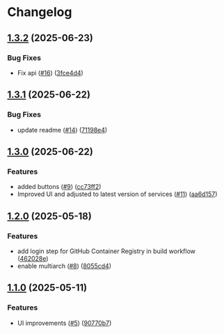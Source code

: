 # Changelog

## [1.3.2](https://github.com/remla25-team3/app-frontend/compare/v1.3.1...v1.3.2) (2025-06-23)


### Bug Fixes

* Fix api ([#16](https://github.com/remla25-team3/app-frontend/issues/16)) ([3fce4d4](https://github.com/remla25-team3/app-frontend/commit/3fce4d46b4aca775be908ece48c8a2207d4ff18b))

## [1.3.1](https://github.com/remla25-team3/app-frontend/compare/v1.3.0...v1.3.1) (2025-06-22)


### Bug Fixes

* update readme ([#14](https://github.com/remla25-team3/app-frontend/issues/14)) ([71198e4](https://github.com/remla25-team3/app-frontend/commit/71198e4fb6b3472838707643b96a99f5eb3ed504))

## [1.3.0](https://github.com/remla25-team3/app-frontend/compare/v1.2.0...v1.3.0) (2025-06-22)


### Features

* added buttons ([#9](https://github.com/remla25-team3/app-frontend/issues/9)) ([cc73ff2](https://github.com/remla25-team3/app-frontend/commit/cc73ff2b2e97083e3683c7a7dba5dffbf76cf3b7))
* Improved UI and adjusted to latest version of services ([#11](https://github.com/remla25-team3/app-frontend/issues/11)) ([aa6d157](https://github.com/remla25-team3/app-frontend/commit/aa6d1578a9810c4a9c4c1655ff9a170dc69bb98f))

## [1.2.0](https://github.com/remla25-team3/app-frontend/compare/v1.1.0...v1.2.0) (2025-05-18)


### Features

* add login step for GitHub Container Registry in build workflow ([462028e](https://github.com/remla25-team3/app-frontend/commit/462028e540064d38c6cc9196dbac794241f93968))
* enable multiarch ([#8](https://github.com/remla25-team3/app-frontend/issues/8)) ([8055cd4](https://github.com/remla25-team3/app-frontend/commit/8055cd4fcdf562d4d09c179949670c81e47373e1))

## [1.1.0](https://github.com/remla25-team3/app-frontend/compare/v1.0.0...v1.1.0) (2025-05-11)


### Features

* UI improvements ([#5](https://github.com/remla25-team3/app-frontend/issues/5)) ([90770b7](https://github.com/remla25-team3/app-frontend/commit/90770b72f91efc75e3b1b5fb83626ea0455bb633))
